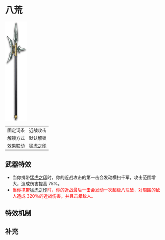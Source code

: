 # 八荒

![八荒](Texture2D_Sword/八荒.png)

|          |                                                |
| :------: | :--------------------------------------------: |
| 固定词条 |                    近战攻击                    |
| 解锁方式 |                    默认解锁                    |
| 效果联动 | [猛虎之印](../Potions/Potion_SignetOfTiger.md) |

## 武器特效

- 当你携带[猛虎之印](../Potions/Potion_SignetOfTiger.md)时，你的近战攻击的第一击会发动横扫千军，攻击范围增大，造成伤害提高 75%。
- <font color=red>当你携带[猛虎之印](../Potions/Potion_SignetOfTiger.md)时，你的近战最后一击会发动一次超级八荒破，对周围的敌人造成 320%的近战伤害，并且击晕敌人。</font>

## 特效机制

## 补充

